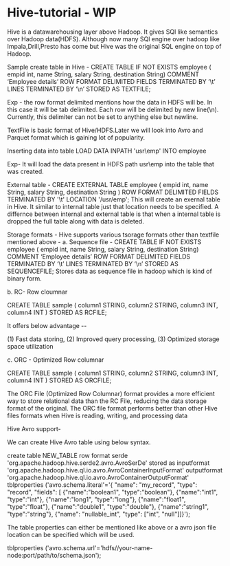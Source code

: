 # Hive-tutorial - WIP

Hive is a datawarehousing layer above Hadoop. It gives SQl like semantics over Hadoop data(HDFS). Although now many SQl engine over hadoop like Impala,Drill,Presto has come but Hive was the original SQL engine on top of Hadoop.

Sample create table in Hive -
CREATE TABLE IF NOT EXISTS employee ( empid int, name String, salary String, destination String) COMMENT ‘Employee details’ ROW FORMAT DELIMITED FIELDS TERMINATED BY ‘\t’ LINES TERMINATED BY ‘\n’ STORED AS TEXTFILE;

Exp - the row format delimited mentions how the data in HDFS will be. In this case it will be tab delimited. Each row will be delimited by new line(\n). Currently, this delimiter can not be set to anything else but newline.

TextFile is basic format of Hive/HDFS.Later we will look into Avro and Parquet format which is gaining lot of popularity.

Inserting data into table
LOAD DATA INPATH 'usr\emp' INTO employee

Exp- It will load the data present in HDFS path usr\emp into the table that was created.

External table - CREATE EXTERNAL TABLE employee ( empid int, name String, salary String, destination String ) ROW FORMAT DELIMITED FIELDS TERMINATED BY '\t' LOCATION '/usr/emp';
This will create an exernal table in Hive. It similar to internal table just that location needs to be specified. A differnce between internal and external table is that when a internal table is dropped the full table along with data is deleted.

Storage formats - Hive supports various tsorage formats other than textfile mentioned above - a. Sequence file - CREATE TABLE IF NOT EXISTS employee ( empid int, name String, salary String, destination String) COMMENT ‘Employee details’ ROW FORMAT DELIMITED FIELDS TERMINATED BY ‘\t’ LINES TERMINATED BY ‘\n’ STORED AS SEQUENCEFILE;
Stores data as sequence file in hadoop which is kind of binary form.

b. RC- Row cloumnar

CREATE TABLE sample ( column1 STRING, column2 STRING, column3 INT, column4 INT ) STORED AS RCFILE;

It offers below advantage --

(1) Fast data storing, (2) Improved query processing, (3) Optimized storage space utilization

c. ORC - Optimized Row columnar

CREATE TABLE sample ( column1 STRING, column2 STRING, column3 INT, column4 INT ) STORED AS ORCFILE;

The ORC File (Optimized Row Columnar) format provides a more efficient way to store relational data than the RC File, reducing the data storage format of the original. The ORC file format performs better than other Hive files formats when Hive is reading, writing, and processing data

Hive Avro support-

We can create Hive Avro table using below syntax.

create table NEW_TABLE
    row format serde 'org.apache.hadoop.hive.serde2.avro.AvroSerDe'
    stored as inputformat 'org.apache.hadoop.hive.ql.io.avro.AvroContainerInputFormat'
    outputformat 'org.apache.hadoop.hive.ql.io.avro.AvroContainerOutputFormat'
    tblproperties ('avro.schema.literal'='{
        "name": "my_record",
        "type": "record",
        "fields": [
           {"name":"boolean1", "type":"boolean"},
           {"name":"int1", "type":"int"},
           {"name":"long1", "type":"long"},
           {"name":"float1", "type":"float"},
           {"name":"double1", "type":"double"},
           {"name":"string1", "type":"string"},
           {"name": "nullable_int", "type": ["int", "null"]]}');
           
  The table properties can either be mentioned like above or a avro json file location can be specified which will be used.
  
  tblproperties ('avro.schema.url'='hdfs//your-name-node:port/path/to/schema.json');
